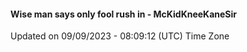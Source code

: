 #### Wise man says only fool rush in - McKidKneeKaneSir
Updated on 09/09/2023 - 08:09:12 (UTC) Time Zone
